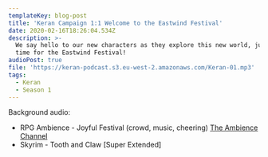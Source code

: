 ```yaml
---
templateKey: blog-post
title: 'Keran Campaign 1:1 Welcome to the Eastwind Festival'
date: 2020-02-16T18:26:04.534Z
description: >-
  We say hello to our new characters as they explore this new world, just in
  time for the Eastwind Festival!
audioPost: true
file: 'https://keran-podcast.s3.eu-west-2.amazonaws.com/Keran-01.mp3'
tags:
  - Keran
  - Season 1
---
```

Background audio:

* RPG Ambience - Joyful Festival (crowd, music, cheering)  [The Ambience Channel](https://www.youtube.com/channel/UCTNNCo2ed-rpuCuSLB7qYfw)
* Skyrim - Tooth and Claw [Super Extended]
